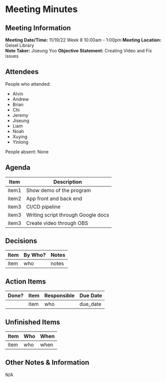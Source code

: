 # Meeting Minutes
## Meeting Information
**Meeting Date/Time:** 11/19/22 Week 8  10:00am - 1:00pm
**Meeting Location:** Geisel Library   
**Note Taker:** Jiseung Yoo
**Objective Statement:** Creating Video and Fix issues

## Attendees
People who attended:
- Alvin
- Andrew
- Brian
- Chi
- Jeremy
- Jiseung
- Liam
- Noah
- Xuying
- Yinlong

People absent:
None

## Agenda

| Item  | Description         |
|-------|---------------------|
| item1 | Show demo of the program |
| item2 | App front and back end |
| item3 | CI/CD pipeline |
| item3 | Writing script through Google docs |
| item3 | Create video through OBS |

## Decisions
 | Item | By Who? | Notes |
|------|---------|-------|
 | item | who     | notes |

## Action Items
| Done? | Item | Responsible | Due Date |
|-------|------|-------------|----------|
|       | item | who         | due_date |

## Unfinished Items
| Item | Who | When |
|------|-----|------|
| item | who | when |

## Other Notes & Information
N/A
